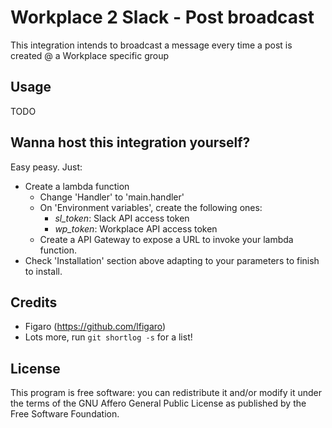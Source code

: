 # Workplace 2 Slack - Post broadcast

This integration intends to broadcast a message every time a post is created @ a Workplace specific group

## Usage

TODO

## Wanna host this integration yourself?

Easy peasy. Just:

- Create a lambda function
	- Change 'Handler' to 'main.handler'
	- On 'Environment variables', create the following ones:
		- *sl_token*: Slack API access token
		- *wp_token*: Workplace API access token
	- Create a API Gateway to expose a URL to invoke your lambda function.
- Check 'Installation' section above adapting to your parameters to finish to install.

## Credits

- Figaro (<https://github.com/lfigaro>)
- Lots more, run `git shortlog -s` for a list!

## License

This program is free software: you can redistribute it and/or modify it
under the terms of the GNU Affero General Public License as published by
the Free Software Foundation.